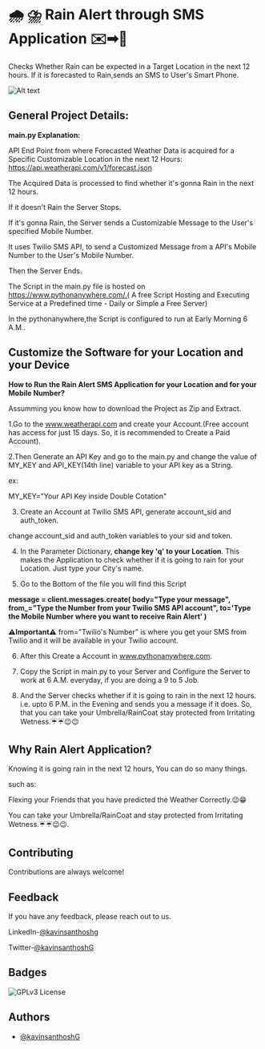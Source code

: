 # 🌧️ ⛈️ Rain Alert through SMS Application ✉️➡📱

Checks Whether Rain can be expected in a Target Location in the next 12 hours. If it is forecasted to Rain,sends an SMS to User's Smart Phone.

![Alt text](DALL%C2%B7E%20-%20a%20man%20finding%20out%20that%20is%20going%20to%20rain%20today%20through%20his%20phone.png)

## General Project Details:

**main.py Explanation:**

API End Point from where Forecasted Weather Data is acquired for a Specific Customizable Location in the next 12 Hours: https://api.weatherapi.com/v1/forecast.json

The Acquired Data is processed to find whether it's gonna Rain in the next 12 hours.

If it doesn't Rain the Server Stops.

If it's gonna Rain, the Server sends a Customizable Message to the User's specified Mobile Number.

It uses Twilio SMS API, to send a Customized Message from a API's Mobile Number to the User's Mobile Number.

Then the Server Ends.

The Script in the main.py file is hosted on https://www.pythonanywhere.com/.( A free Script Hosting and Executing Service at a Predefined time - Daily or Simple a Free Server)

In the pythonanywhere,the Script is configured to run at Early Morning 6 A.M..

## Customize the Software for your Location and your Device

**How to Run the Rain Alert SMS Application for your Location and for your Mobile Number?**

Assumming you know how to download the Project as Zip and Extract.

1.Go to the www.weatherapi.com and create your Account.(Free account has access for just 15 days. So, it is recommended to Create a Paid Account).

2.Then Generate an API Key and go to the main.py and change the value of MY_KEY and API_KEY(14th line) variable to your API key as a String.

ex:

MY_KEY="Your API Key inside Double Cotation"

3. Create an Account at Twilio SMS API, generate account_sid and auth_token.

change account_sid and auth_token variables to your sid and token.

4. In the Parameter Dictionary, **change key 'q' to your Location**. This makes the Application to check whether if it is going to rain for your Location. Just type your City's name.

5. Go to the Bottom of the file
   you will find this Script

**message = client.messages.create(
body="Type your message",
from\_="Type the Number from your Twilio SMS API account",
to='Type the Mobile Number where you want to receive Rain Alert'
)**

**⚠️Important⚠️**
from="Twilio's Number" is where you get your SMS from Twilio and it will be available in your Twilio account.

6. After this Create a Account in www.pythonanywhere.com.

7. Copy the Script in main.py to your Server and Configure the Server to work at 6 A.M. everyday, if you are doing a 9 to 5 Job.

8. And the Server checks whether if it is going to rain in the next 12 hours. i.e. upto 6 P.M. in the Evening and sends you a message if it does. So, that you can take your Umbrella/RainCoat stay protected from Irritating Wetness.☔☔😉😉

## Why Rain Alert Application?

Knowing it is going rain in the next 12 hours, You can do so many things.

such as:

Flexing your Friends that you have predicted the Weather Correctly.😉😁

You can take your Umbrella/RainCoat and stay protected from Irritating Wetness.☔☔😉😉.

## Contributing

Contributions are always welcome!

## Feedback

If you have any feedback, please reach out to us.

LinkedIn-[@kavinsanthoshg](https://www.linkedin.com/in/kavinsanthoshg/)

Twitter-[@kavinsanthoshG](https://twitter.com/kavinsanthoshG)

## Badges

![GPLv3 License](https://img.shields.io/badge/License-GNU%20GPL-blue)

## Authors

- [@kavinsanthoshG](https://github.com/kavinsanthoshG)
